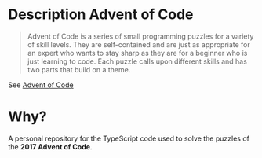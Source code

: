 # Description Advent of Code

> Advent of Code is a series of small programming puzzles for a variety of skill levels. They are self-contained and are just as appropriate for an expert who wants to stay sharp as they are for a beginner who is just learning to code. Each puzzle calls upon different skills and has two parts that build on a theme.

See [Advent of Code](http://adventofcode.com/)

# Why?

A personal repository for the TypeScript code used to solve the puzzles of the **2017 Advent of Code**.
